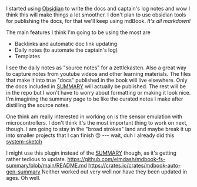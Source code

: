 I started using [Obsidian](obsidian.md) to write the docs and captain's log notes and wow I think this will make things a lot smoother. I don't plan to use obsidian tools for publishing the docs, for that we'll keep using mdBook. _It's all markdown!_

The main features I think I'm going to be using the most are
- Backlinks and automatic doc link updating
- Daily notes (to automate the captain's log)
- Templates

I see the daily notes as "source notes" for a zettlekasten. Also a great way to capture notes from youtube videos and other learning materials. The files that make it into true "docs" published in the book will live elsewhere. Only the docs included in [SUMMARY](../../src/SUMMARY.md) will actually be published. The rest will be in the repo but I won't have to worry about formatting or making it look nice. I'm imagining the summary page to be like the curated notes I make after distilling the source notes.

One think am really interested in working on is the sensor emulation with microcontrollers. I don't think it's the most important thing to work on next, though. I am going to stay in the "broad strokes" land and maybe break it up into smaller projects that I can finish 🙃 --- wait, duh I already did this [system-sketch](../../src/design/system-sketch.md)

I might use this plugin instead of the [SUMMARY](../../src/SUMMARY.md) though, as it's
getting rather tedious to update.
https://github.com/elmdash/mdbook-fs-summary/blob/main/README.md
https://crates.io/crates/mdbook-auto-gen-summary
 Neither worked out very well nor have they been updated in ages. Oh well.